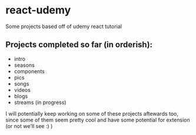 # react-udemy

Some projects based off of udemy react tutorial

## Projects completed so far (in orderish):

- intro
- seasons
- components
- pics
- songs
- videos
- blogs
- streams (in progress)

I will potentially keep working on some of these projects aftewards too, since some of them seem pretty cool and have some potential for extension (or not we'll see :) )
